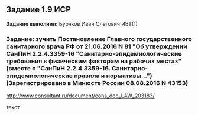 ## Задание 1.9 ИСР

**Задание выполнил:** Буряков Иван Олегович ИВТ(1)

### Задание: зучить Постановление Главного государственного санитарного врача РФ от 21.06.2016 N 81 "Об утверждении СанПиН 2.2.4.3359-16 "Санитарно-эпидемиологические требования к физическим факторам на рабочих местах" (вместе с "СанПиН 2.2.4.3359-16. Санитарно-эпидемиологические правила и нормативы...") (Зарегистрировано в Минюсте России 08.08.2016 N 43153)
http://www.consultant.ru/document/cons_doc_LAW_203183/

текст
